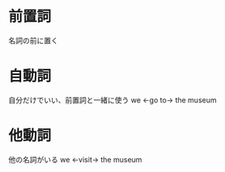 # 前置詞
名詞の前に置く

# 自動詞
自分だけでいい、前置詞と一緒に使う
we <-go to-> the museum

# 他動詞
他の名詞がいる
we <-visit-> the museum
